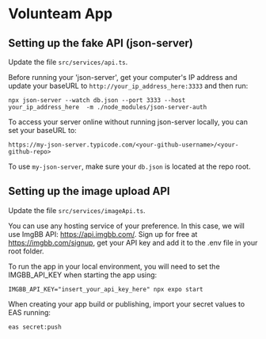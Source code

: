 # Volunteam App

## Setting up the fake API (json-server)

Update the file `src/services/api.ts`.

Before running your 'json-server', get your computer's IP address and update your baseURL to `http://your_ip_address_here:3333` and then run:

```
npx json-server --watch db.json --port 3333 --host your_ip_address_here  -m ./node_modules/json-server-auth
```

To access your server online without running json-server locally, you can set your baseURL to:

```
https://my-json-server.typicode.com/<your-github-username>/<your-github-repo>
```

To use `my-json-server`, make sure your `db.json` is located at the repo root.

## Setting up the image upload API

Update the file `src/services/imageApi.ts`.

You can use any hosting service of your preference. In this case, we will use ImgBB API: https://api.imgbb.com/.
Sign up for free at https://imgbb.com/signup, get your API key and add it to the .env file in your root folder.

To run the app in your local environment, you will need to set the IMGBB_API_KEY when starting the app using:

```
IMGBB_API_KEY="insert_your_api_key_here" npx expo start
```

When creating your app build or publishing, import your secret values to EAS running:

```
eas secret:push
```
